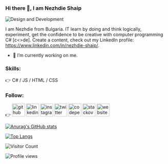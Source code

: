 ### Hi there 👋, I am Nezhdie Shaip

![Design and Development](hhttps://twitter.com/NejzhdieShaip)

I am Nezhdie from Bulgaria. IT learn by doing and think logically, experiment, get the confidence to be creative with computer programming C# [c<>de]. Create a content, check out my LinkedIn profile: https://www.linkedin.com/in/nezhdie-shaip/.

- 🔭 I’m currently working on me. 

### Skills:
:point_right: C# / JS / HTML / CSS
            
### Follow:
:point_right: [<img src='https://img.icons8.com/fluency-systems-regular/48/000000/github.png' alt='github' height='40'>](https://github.com/NeSh74) [<img src='https://img.icons8.com/fluency/48/000000/linkedin.png' alt='linkedin' height='40'>](https://www.linkedin.com/in/nezhdie-shaip/)   [<img src='https://img.icons8.com/fluency/48/000000/instagram-new.png' alt='instagram' height='40'>](https://www.instagram.com/n_sh_n_sh/)  [<img src='https://img.icons8.com/fluency/48/000000/stack-of-tweets.png' alt='twitter' height='40'>](https://twitter.com/@NejzhdieShaip)  [<img src='https://cdn.jsdelivr.net/npm/simple-icons@3.0.1/icons/codepen.svg' alt='codepen' height='40'>](https://codepen.io/NeSh74)  [<img src='https://img.icons8.com/fluency/48/000000/stackoverflow.png' alt='stackoverflow' height='40'>](https://stackoverflow.com/users/16817248)  [<img src='https://cdn.jsdelivr.net/npm/simple-icons@3.0.1/icons/icloud.svg' alt='website' height='40'>](https://github.com/NeSh74)  


[![Anurag's GitHub stats](https://github-readme-stats.vercel.app/api?username=NeSh74)](https://github.com/anuraghazra/github-readme-stats)

[![Top Langs](https://github-readme-stats.vercel.app/api/top-langs/?username=NeSh74&layout=compact)](https://github.com/NeSh74/github-readme-stats)

![Visitor Count](https://profile-counter.glitch.me/{NeSh74}/count.svg)

![Profile views](https://gpvc.arturio.dev/NeSh74)  




<!--
**NeSh74/NeSh74** is a ✨ _special_ ✨ repository because its `README.md` (this file) appears on your GitHub profile.



Here are some ideas to get you started:

- 🔭 I’m currently working on ...
- 🌱 I’m currently learning ...
- 👯 I’m looking to collaborate on ...
- 🤔 I’m looking for help with ...
- 💬 Ask me about ...
- 📫 How to reach me: ...
- 😄 Pronouns: ...
- ⚡ Fun fact: ...
![Visitor Count](https : //profile-counter.glitch.me/{NeSh74}/count.svg)
-->
